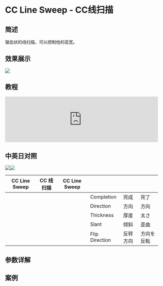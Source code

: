 # CC Line Sweep - CC线扫描

## 简述

锯齿状的线扫描，可以控制他的高宽。

## 效果展示

![](https://cdn.yuelili.com/20220103202441.png)

## 教程

<iframe src="https://player.bilibili.com/player.html?bvid=BV1e34y1X7Vj&page=62&high_quality=1" width="100%" allowfullscreen="allowfullscreen" frameborder="0"></iframe>

## 中英日对照

![](https://mir.yuelili.com/wp-content/uploads/user/AE/effects/AE-Effects-Transition-CC_Line_Sweep.png)![](https://mir.yuelili.com/wp-content/uploads/user/AE/effects/AE-Effects-Transition-CC_Line_Sweep_cn.png)

| CC Line Sweep | CC 线扫描 | CC Line Sweep |                |          |            |
| ------------- | --------- | ------------- | -------------- | -------- | ---------- |
|               |           |               | Completion     | 完成     | 完了       |
|               |           |               | Direction      | 方向     | 方向       |
|               |           |               | Thickness      | 厚度     | 太さ       |
|               |           |               | Slant          | 倾斜     | 歪曲       |
|               |           |               | Flip Direction | 反转方向 | 方向を反転 |

## 参数详解

## 案例
